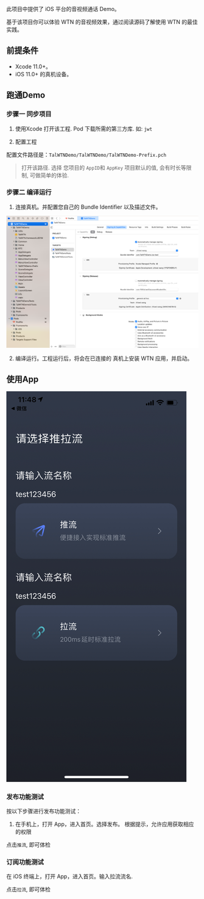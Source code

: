 此项目中提供了 iOS 平台的音视频通话 Demo。

基于该项目你可以体验 WTN 的音视频效果，通过阅读源码了解使用 WTN 的最佳实践。

## 前提条件

- Xcode 11.0+。
- iOS 11.0+ 的真机设备。

## 跑通Demo

### 步骤一 同步项目

1. 使用Xcode 打开该工程.  Pod 下载所需的第三方库. 如: `jwt`

2. 配置工程

配置文件路径是：`TalWTNDemo/TalWTNDemo/TalWTNDemo-Prefix.pch`

> 打开该路径. 选择 您项目的 `AppID`和 `AppKey` 项目默认的值, 会有时长等限制, 可做简单的体验.

### 步骤二 编译运行

1. 连接真机。并配置您自己的 Bundle Identifier 以及描述文件。

![AS示例](./docs/project.png)

2. 编译运行。工程运行后，将会在已连接的 真机上安装 WTN 应用，并启动。

## 使用App

![App截图](./docs/main.png)

### 发布功能测试

按以下步骤进行发布功能测试：

1. 在手机上，打开 App，进入首页。选择发布。
根据提示，允许应用获取相应的权限

点击`推流`, 即可体检

### 订阅功能测试
在 iOS 终端上，打开 App，进入首页。输入拉流流名.

点击`拉流`, 即可体检



